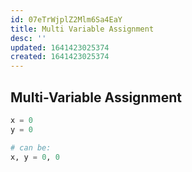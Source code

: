 ```yaml
---
id: 07eTrWjplZ2Mlm6Sa4EaY
title: Multi Variable Assignment
desc: ''
updated: 1641423025374
created: 1641423025374
---
```


## Multi-Variable Assignment

```python
x = 0
y = 0

# can be:
x, y = 0, 0
```
